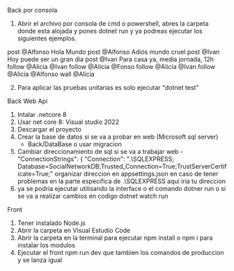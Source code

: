 Back por consola

1. Abrir el archivo por consola de cmd o powershell, abres la carpeta donde esta alojada y pones dotnet run y ya podreas ejecutar los siguientes ejemplos.

post @Alfonso Hola Mundo
post @Alfonso Adiós mundo cruel
post @Ivan Hoy puede ser un gran dia
post @Ivan Para casa ya, media jornada, 12h
follow @Alicia @Ivan
follow @Alicia @Fonso
follow @Alicia @Ivan
follow @Alicia @Alfonso
wall @Alicia

2. Para aplicar las pruebas unitarias es solo ejecutar "dotnet test" 

Back Web Api

1. Intalar .netcore 8
2. Usar net core 8: Visual studio 2022
3. Descargar el proyecto
4. Crear la base de datos si se va a probar en web (Microsoft sql server)
	- Back/DataBase o usar migracion
5. Cambiar direccionamiento de sql si se va a trabajar web
	-"ConnectionStrings": {
  	"Connection": ".\\SQLEXPRESS; Database=SocialNetworkDB;Trusted_Connection=True;TrustServerCertificate=True;" 
	organizar direccion en appsettings.json en caso de tener problemas en la parte especifica de .\\SQLEXPRESS aqui iria tu direccion 
6. ya se podria ejecutar utilisando la interface o el comando dotner run o si se va a realizar cambios en codigo dotnet watch run

Front

1. Tener instalado Node.js
2. Abrir la carpeta en Visual Estudio Code
3. Abrir la carpeta en la terminal para ejecutar npm install o npm i para instalar los modulos
4. Ejecutar el front npm run dev que tambien los comandos de produccion y se lanza igual 



